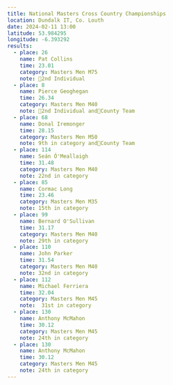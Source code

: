 ```yaml
---
title: National Masters Cross Country Championships
location: Dundalk IT, Co. Louth
date: 2024-02-11 13:00
latitude: 53.984295
longitude: -6.393292
results:
  - place: 26
    name: Pat Collins
    time: 23.01
    category: Masters Men M75
    note: 🥈2nd Individual 
  - place: 8
    name: Pierce Geoghegan
    time: 26.34
    category: Masters Men M40
    note: 🥈2nd Individual and🥇County Team
  - place: 68
    name: Donal Iremonger
    time: 28.15
    category: Masters Men M50
    note: 9th in category and🥇County Team
  - place: 114
    name: Seán Ó'Meallaigh
    time: 31.48
    category: Masters Men M40
    note: 22nd in category
  - place: 85
    name: Cormac Long 
    time: 23.46
    category: Masters Men M35
    note: 15th in category
  - place: 99
    name: Bernard O'Sullivan
    time: 31.17
    category: Masters Men M40
    note: 29th in category
  - place: 110
    name: John Parker
    time: 31.54
    category: Masters Men M40
    note: 32nd in category
  - place: 112
    name: Michael Ferriera 
    time: 32.04
    category: Masters Men M45
    note:  31st in category
  - place: 130
    name: Anthony McMahon
    time: 30.12
    category: Masters Men M45
    note: 24th in category
  - place: 130
    name: Anthony McMahon
    time: 30.12
    category: Masters Men M45
    note: 24th in category
---
```

